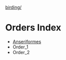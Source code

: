 [birding/](/birding/index.md)

# Orders Index
* [Anseriformes](/birding/orders/anseriformes/index.md)
* Order_1
* Order_2
